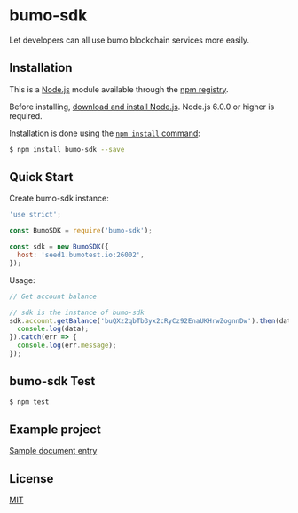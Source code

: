 bumo-sdk
=======

Let developers can all use bumo blockchain services more easily.


## Installation

This is a [Node.js](https://nodejs.org/en/) module available through the
[npm registry](https://www.npmjs.com/).

Before installing, [download and install Node.js](https://nodejs.org/en/download/).
Node.js 6.0.0 or higher is required.

Installation is done using the
[`npm install` command](https://docs.npmjs.com/getting-started/installing-npm-packages-locally):

```bash
$ npm install bumo-sdk --save
```


## Quick Start

  Create bumo-sdk instance:

```js
'use strict';

const BumoSDK = require('bumo-sdk');

const sdk = new BumoSDK({
  host: 'seed1.bumotest.io:26002',
});

```

  Usage:

```js
// Get account balance

// sdk is the instance of bumo-sdk
sdk.account.getBalance('buQXz2qbTb3yx2cRyCz92EnaUKHrwZognnDw').then(data => {
  console.log(data);
}).catch(err => {
  console.log(err.message);
});

```


## bumo-sdk  Test
```bash
$ npm test
```


## Example project

[Sample document entry](doc/SDK_CN.md "")

## License

  [MIT](LICENSE)
